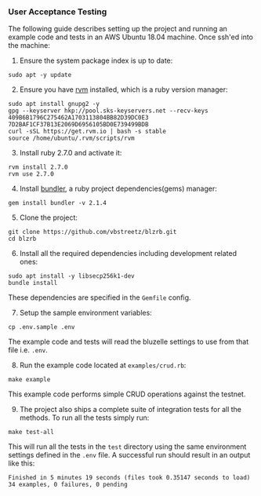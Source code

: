 ### User Acceptance Testing

The following guide describes setting up the project and running an example code and tests in an AWS Ubuntu 18.04 machine. Once ssh'ed into the machine:

1. Ensure the system package index is up to date:

```
sudo apt -y update
```

2. Ensure you have [rvm](https://rvm.io/) installed, which is a ruby version manager:

```
sudo apt install gnupg2 -y
gpg --keyserver hkp://pool.sks-keyservers.net --recv-keys 409B6B1796C275462A1703113804BB82D39DC0E3 7D2BAF1CF37B13E2069D6956105BD0E739499BDB
curl -sSL https://get.rvm.io | bash -s stable
source /home/ubuntu/.rvm/scripts/rvm
```

3. Install ruby 2.7.0 and activate it:

```
rvm install 2.7.0
rvm use 2.7.0
```

4. Install [bundler](https://bundler.io/), a ruby project dependencies(gems) manager:

```
gem install bundler -v 2.1.4
```

5. Clone the project:

```
git clone https://github.com/vbstreetz/blzrb.git
cd blzrb
```

6. Install all the required dependencies including development related ones:

```
sudo apt install -y libsecp256k1-dev
bundle install
```

These dependencies are specified in the `Gemfile` config.

7. Setup the sample environment variables:

```
cp .env.sample .env
```

The example code and tests will read the bluzelle settings to use from that file i.e. `.env`.

8. Run the example code located at `examples/crud.rb`:

```
make example
```

This example code performs simple CRUD operations against the testnet.

9. The project also ships a complete suite of integration tests for all the methods. To run all the tests simply run:

```
make test-all
```

This will run all the tests in the `test` directory using the same environment settings defined in the `.env` file. A successful run should result in an output like this:

```
Finished in 5 minutes 19 seconds (files took 0.35147 seconds to load)
34 examples, 0 failures, 0 pending
```
